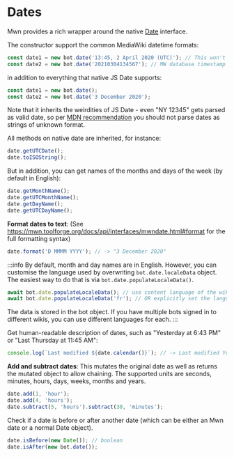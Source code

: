 # Dates

Mwn provides a rich wrapper around the native [Date](https://developer.mozilla.org/en-US/docs/Web/JavaScript/Reference/Global_Objects/Date) interface.

The constructor support the common MediaWiki datetime formats:

```js
const date1 = new bot.date('13:45, 2 April 2020 (UTC)'); // This won't parse with JS native Date!
const date2 = new bot.date('20210304134567'); // MW database timestamp format.
```

in addition to everything that native JS Date supports:

```js
const date1 = new bot.date();
const date2 = new bot.date('3 December 2020');
```

Note that it inherits the weirdities of JS Date - even "NY 12345" gets parsed as valid date, so per [MDN recommendation](https://developer.mozilla.org/en-US/docs/Web/JavaScript/Reference/Global_Objects/Date/Date#timestamp_string) you should not parse dates as strings of unknown format.

All methods on native date are inherited, for instance:

```js
date.getUTCDate();
date.toISOString();
```

But in addition, you can get names of the months and days of the week (by default in English):

```js
date.getMonthName();
date.getUTCMonthName();
date.getDayName();
date.getUTCDayName(); 
```

**Format dates to text**: (See <https://mwn.toolforge.org/docs/api/interfaces/mwndate.html#format> for the full formatting syntax)

```js
date.format('D MMMM YYYY'); // -> "3 December 2020"
```

:::info
By default, month and day names are in English. However, you can customise the language used by overwriting `bot.date.localeData` object. The easiest way to do that is via `bot.date.populateLocaleData()`.

```js
await bot.date.populateLocaleData(); // use content language of the wiki
await bot.date.populateLocaleData('fr'); // OR explicitly set the language like this 
```

The data is stored in the bot object. If you have multiple bots signed in to different wikis, you can use different languages for each.
:::

Get human-readable description of dates, such as "Yesterday at 6:43 PM" or "Last Thursday at 11:45 AM":

```js
console.log(`Last modified ${date.calendar()}`); // -> Last modified Yesterday at 6:43 PM
```

**Add and subtract dates**: This mutates the original date as well as returns the mutated object to allow chaining. The supported units are seconds, minutes, hours, days, weeks, months and years.

```js
date.add(1, 'hour');
date.add(4, 'hours');
date.subtract(5, 'hours').subtract(30, 'minutes');
```

Check if a date is before or after another date (which can be either an Mwn date or a normal Date object).

```js
date.isBefore(new Date()); // boolean
date.isAfter(new bot.date());
```
